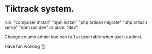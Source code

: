 #  Tiktrack system.

run: 
"composer install"
"npm install"
"php artisan migrate"
"php artisan serve"
"npm run dev" or plain: "dev"

Change column admin boolean to 1 at user table when user is admin.

Have fun working 👌
